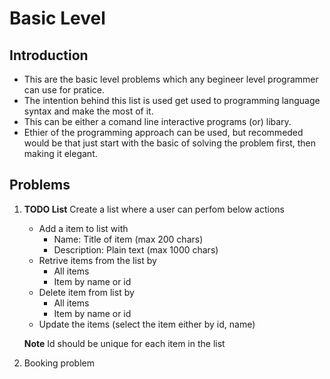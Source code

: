 # Basic Level

## Introduction

 - This are the basic level problems which any begineer level programmer can use for pratice.  
 - The intention behind this list is used get used
   to programming language syntax and make the most of it. 
 - This can be either a comand line interactive programs (or) libary.
 - Ethier of the programming approach can be used, but recommeded would be that just start with the basic of solving the problem first, then making it elegant.

 

## Problems

 1. **TODO List**
	 Create a list where a user can perfom below actions
	 - Add a item to list with 
		 - Name: Title of item (max 200 chars)
		 - Description: Plain text (max 1000 chars) 
	 - Retrive items from the list by 
		 - All items
		 - Item by name or id 
	 - Delete item from list by 
		 - All items
		 - Item by name or id 
	 - Update the items (select the item either by id, name)
	
	**Note**
	Id should be unique for each item in the list
	
2) Booking problem

